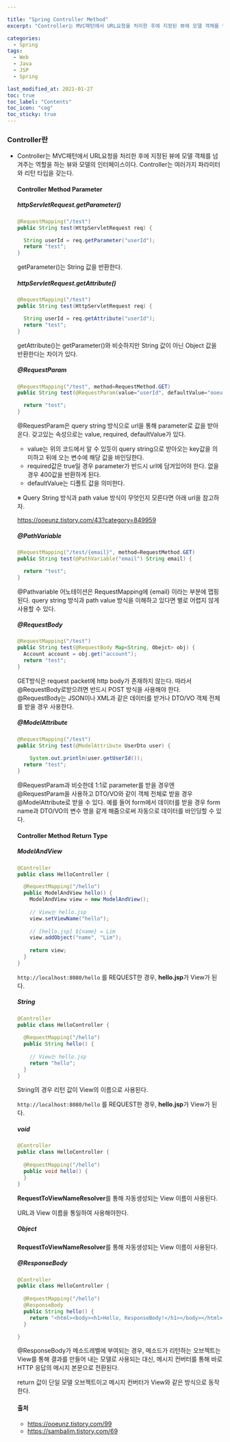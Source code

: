 ```yaml
---

title: "Spring Controller Method"
excerpt: "Controller는 MVC패턴에서 URL요청을 처리한 후에 지정된 뷰에 모델 객체를 넘겨주는 역할을 하는 뷰와 모델의 인터페이스이다." 

categories:
  - Spring
tags:
  - Web
  - Java
  - JSP
  - Spring

last_modified_at: 2021-01-27 
toc: true
toc_label: "Contents"
toc_icon: "cog"
toc_sticky: true
---
```


### Controller란

- Controller는 MVC패턴에서 URL요청을 처리한 후에 지정된 뷰에 모델 객체를 넘겨주는 역할을 하는 뷰와 모델의 인터페이스이다. Controller는 여러가지 파라미터와 리턴 타입을 갖는다. 

  #### Controller Method Parameter

  ##### httpServletRequest.getParameter()

  ~~~java
  @RequestMapping("/test") 
  public String test(HttpServletRequest req) {
  
  	String userId = req.getParameter("userId");
  	return "test"; 
  }
  ~~~

  getParameter()는 String 값을 반환한다.

  

  ##### httpServletRequest.getAttribute()

  ~~~java
  @RequestMapping("/test") 
  public String test(HttpServletRequest req) {
  
  	String userId = req.getAttribute("userId");
  	return "test"; 
  }
  ~~~

  getAttribute()는 getParameter()와 비슷하지만 String 값이 아닌 Object 값을 반환한다는 차이가 있다.

  

  ##### @RequestParam

  ~~~java
  @RequestMapping("/test", method=RequestMethod.GET)
  public String test(@RequestParam(value="userId", defaultValue="ooeunz") String userId) {
  
  	return "test"; 
  }
  ~~~

  @RequestParam은 query string 방식으로 url을 통해 parameter로 값을 받아온다. 갖고있는 속성으로는 value, required, defaultValue가 있다.

  - value는 위의 코드에서 알 수 있듯이 query string으로 받아오는 key값을 의미하고 뒤에 오는 변수에 해당 값을 바인딩한다.
  - required값은 true일 경우 parameter가 반드시 url에 담겨있어야 한다. 없을경우 400값을 반환하게 된다.
  - defaultValue는 디폴트 값을 의미한다.

  ※ Query String 방식과 path value 방식이 무엇인지 모른다면 아래 url을 참고하자.

  <https://ooeunz.tistory.com/43?category=849959>

  <!-- 이 부분 다시 공부하자 -->

  ##### @PathVariable

  ~~~java
  @RequestMapping("/test/{email}", method=RequestMethod.GET)
  public String test(@PathVariable("email") String email) {
  
  	return "test"; 
  }
  ~~~

  @Pathvariable 어노테이션은 RequestMapping에 {email} 이라는 부분에 맵핑된다. query string 방식과 path value 방식을 이해하고 있다면 별로 어렵지 않게 사용할 수 있다.

  

  ##### @RequestBody

  ~~~java
  @RequestMapping("/test")
  public String test(@RequestBody Map<String, Obejct> obj) {
  	Account account = obj.get("account"); 
  	return "test"; 
  }
  ~~~

  GET방식은 request packet에 http body가 존재하지 않는다. 따라서 @RequestBody로받으려면 반드시 POST 방식을 사용해야 한다. @RequestBody는 JSON이나 XML과 같은 데이터를 받거나 DTO/VO 객체 전체를 받을 경우 사용한다.

  

  ##### @ModelAttribute

  ~~~java
  @RequestMapping("/test")
  public String test(@ModelAttribute UserDto user) {
  	
      System.out.println(user.getUserId());
  	return "test"; 
  }
  ~~~

  @RequestParam과 비슷한데 1:1로 parameter를 받을 경우엔 @RequestParam을 사용하고 DTO/VO와 같이 객체 전체로 받을 경우 @ModelAttribute로 받을 수 있다. 예를 들어 form에서 데이터를 받을 경우 form name과 DTO/VO의 변수 명을 같게 해줌으로써 자동으로 데이터를 바인딩할 수 있다.

  

  

  #### Controller Method Return Type

  ##### ModelAndView

  ~~~java
  @Controller 
  public class HelloController {
  
    @RequestMapping("/hello") 
    public ModelAndView hello() { 
      ModelAndView view = new ModelAndView(); 
      
      // View는 hello.jsp 
      view.setViewName("hello"); 
      
      // [hello.jsp] ${name} = Lim 
      view.addObject("name", "Lim"); 
      
      return view; 
    } 
  }
  ~~~

  `http://localhost:8080/hello` 를 REQUEST한 경우, **hello.jsp**가 View가 된다.

  

  ##### String

  ~~~java
  @Controller 
  public class HelloController { 
    
    @RequestMapping("/hello") 
    public String hello() { 
      
      // View는 hello.jsp 
      return "hello"; 
    }
  }
  ~~~

  String의 경우 리턴 값이 View의 이름으로 사용된다.

  `http://localhost:8080/hello` 를 REQUEST한 경우, **hello.jsp**가 View가 된다.

  

  ##### void

  ~~~java
  @Controller 
  public class HelloController { 
    
    @RequestMapping("/hello") 
    public void hello() { 
    } 
  }
  ~~~

  **RequestToViewNameResolver**를 통해 자동생성되는 View 이름이 사용된다.

  URL과 View 이름을 통일하여 사용해야한다.

  

  ##### Object

  **RequestToViewNameResolver**를 통해 자동생성되는 View 이름이 사용된다.

  

  ##### @ResponseBody

  ~~~java
  @Controller 
  public class HelloController { 
    
    @RequestMapping("/hello") 
    @ResponseBody
    public String hello() { 
      return "<html><body><h1>Hello, ResponseBody!</h1></body></html>"; 
    }
  
  }
  ~~~

  @ResponseBody가 메소드레벨에 부여되는 경우, 메소드가 리턴하는 오브젝트는 View를 통해 결과를 만들어 내는 모델로 사용되는 대신, 메시지 컨버터를 통해 바로 HTTP 응답의 메시지 본문으로 전환된다.

  return 값이 단일 모델 오브젝트이고 메시지 컨버터가 View와 같은 방식으로 동작한다.

  

  

  #### 출처

  - <https://ooeunz.tistory.com/99>
  - <https://sambalim.tistory.com/69>















